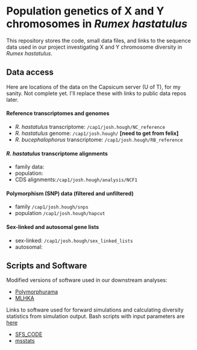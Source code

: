# Population genetics of X and Y chromosomes in _Rumex hastatulus_

This repository stores the code, small data files, and links to the sequence data used in our project investigating X and Y chromosome diversity in  _Rumex hastatulus_.

## Data access

Here are locations of the data on the Capsicum server (U of T), for my sanity. Not complete yet. I'll replace these with links to public data repos later.

#### Reference transcriptomes and genomes
+ _R. hastatulus_ transcriptome: ```/cap1/josh.hough/NC_reference```
+ _R. hastatulus_ genome: ```/cap1/josh.hough/``` **[need to get from felix]**
+ _R. bucephalophorus_ transcriptome: ```/cap1/josh.hough/RB_reference```

#### _R. hastatulus_ transcriptome alignments
+ family data:
+ population:
+ CDS alignments:```/cap1/josh.hough/analysis/NCF1```

#### Polymorphism (SNP) data (filtered and unfiltered)
+ family ```/cap1/josh.hough/snps```
+ population ```/cap1/josh.hough/hapcut```

#### Sex-linked and autosomal gene lists
+ sex-linked: ```/cap1/josh.hough/sex_linked_lists```
+ autosomal:

## Scripts and Software

Modified versions of software used in our downstream analyses:

+ [Polymorphurama](https://github.com/houghjosh/XYdiversity/tree/master/Polymorphurama_modified)
+ [MLHKA](https://github.com/houghjosh/XYdiversity/tree/master/MLHKA_modified)

Links to software used for forward simulations and calculating diversity statistics from simulation output. Bash scripts with input parameters are [here](https://github.com/houghjosh/XYdiversity/tree/master/SFS_code)

+ [SFS_CODE](http://sfscode.sourceforge.net/SFS_CODE/index/index.html)
+ [msstats](https://github.com/molpopgen/msstats)
